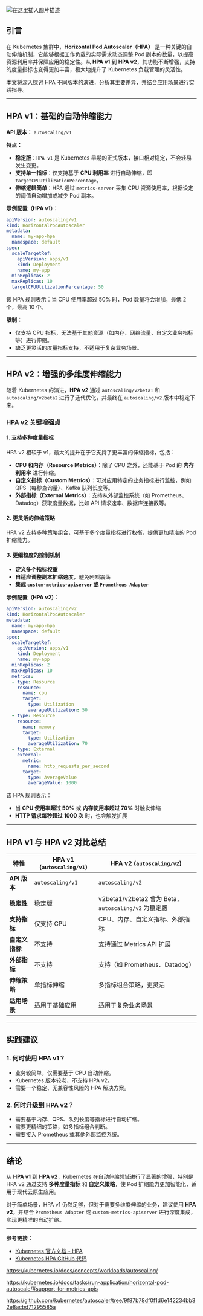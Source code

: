 ![在这里插入图片描述](https://i-blog.csdnimg.cn/direct/08c81e882e7f45ca878b1edcc491d77d.png)




## 引言

在 Kubernetes 集群中，**Horizontal Pod Autoscaler（HPA）** 是一种关键的自动伸缩机制，它能够根据工作负载的实际需求动态调整 Pod 副本的数量，以提高资源利用率并保障应用的稳定性。从 **HPA v1** 到 **HPA v2**，其功能不断增强，支持的度量指标也变得更加丰富，极大地提升了 Kubernetes 负载管理的灵活性。

本文将深入探讨 HPA 不同版本的演进，分析其主要差异，并结合应用场景进行实践指导。

---

## HPA v1：基础的自动伸缩能力

**API 版本：** `autoscaling/v1`

**特点：**
- **稳定版**：`HPA v1` 是 Kubernetes 早期的正式版本，接口相对稳定，不会轻易发生变更。
- **支持单一指标**：仅支持基于 **CPU 利用率** 进行自动伸缩，即 `targetCPUUtilizationPercentage`。
- **伸缩逻辑简单**：HPA 通过 `metrics-server` 采集 CPU 资源使用率，根据设定的阈值自动增加或减少 Pod 副本。

**示例配置（HPA v1）：**
```yaml
apiVersion: autoscaling/v1
kind: HorizontalPodAutoscaler
metadata:
  name: my-app-hpa
  namespace: default
spec:
  scaleTargetRef:
    apiVersion: apps/v1
    kind: Deployment
    name: my-app
  minReplicas: 2
  maxReplicas: 10
  targetCPUUtilizationPercentage: 50
```
该 HPA 规则表示：当 CPU 使用率超过 50% 时，Pod 数量将会增加，最低 2 个，最高 10 个。

**限制：**
- 仅支持 CPU 指标，无法基于其他资源（如内存、网络流量、自定义业务指标等）进行伸缩。
- 缺乏更灵活的度量指标支持，不适用于复杂业务场景。

---

## HPA v2：增强的多维度伸缩能力

随着 Kubernetes 的演进，**HPA v2** 通过 `autoscaling/v2beta1` 和 `autoscaling/v2beta2` 进行了迭代优化，并最终在 `autoscaling/v2` 版本中稳定下来。

### HPA v2 关键增强点

#### 1. 支持多种度量指标
HPA v2 相较于 v1，最大的提升在于它支持了更丰富的伸缩指标，包括：
- **CPU 和内存（Resource Metrics）**：除了 CPU 之外，还能基于 Pod 的 **内存利用率** 进行伸缩。
- **自定义指标（Custom Metrics）**：可对应用特定的业务指标进行监控，例如 QPS（每秒查询量）、Kafka 队列长度等。
- **外部指标（External Metrics）**：支持从外部监控系统（如 Prometheus、Datadog）获取度量数据，比如 API 请求速率、数据库连接数等。

#### 2. 更灵活的伸缩策略
HPA v2 支持多种策略组合，可基于多个度量指标进行权衡，提供更加精准的 Pod 扩缩能力。

#### 3. 更细粒度的控制机制
- **定义多个指标权重**
- **自适应调整副本扩缩速度**，避免剧烈震荡
- **集成 `custom-metrics-apiserver` 或 `Prometheus Adapter`**

**示例配置（HPA v2）：**
```yaml
apiVersion: autoscaling/v2
kind: HorizontalPodAutoscaler
metadata:
  name: my-app-hpa
  namespace: default
spec:
  scaleTargetRef:
    apiVersion: apps/v1
    kind: Deployment
    name: my-app
  minReplicas: 2
  maxReplicas: 10
  metrics:
  - type: Resource
    resource:
      name: cpu
      target:
        type: Utilization
        averageUtilization: 50
  - type: Resource
    resource:
      name: memory
      target:
        type: Utilization
        averageUtilization: 70
  - type: External
    external:
      metric:
        name: http_requests_per_second
      target:
        type: AverageValue
        averageValue: 1000
```
该 HPA 规则表示：
- 当 **CPU 使用率超过 50%** 或 **内存使用率超过 70%** 时触发伸缩
- **HTTP 请求每秒超过 1000 次** 时，也会触发扩展

---

## HPA v1 与 HPA v2 对比总结

| 特性             | HPA v1 (`autoscaling/v1`) | HPA v2 (`autoscaling/v2`)
|-----------------|----------------------|----------------------|
| **API 版本**    | `autoscaling/v1`     | `autoscaling/v2`    |
| **稳定性**      | 稳定版                 | v2beta1/v2beta2 曾为 Beta，`autoscaling/v2` 为稳定版 |
| **支持指标**    | 仅支持 CPU             | CPU、内存、自定义指标、外部指标 |
| **自定义指标**  | 不支持                 | 支持通过 Metrics API 扩展 |
| **外部指标**    | 不支持                 | 支持（如 Prometheus、Datadog） |
| **伸缩策略**    | 单指标伸缩              | 多指标组合策略，更灵活 |
| **适用场景**    | 适用于基础应用          | 适用于复杂业务场景 |

---

## 实践建议

### 1. 何时使用 HPA v1？
- 业务较简单，仅需要基于 CPU 自动伸缩。
- Kubernetes 版本较老，不支持 HPA v2。
- 需要一个稳定、无兼容性风险的 HPA 解决方案。

### 2. 何时升级到 HPA v2？
- 需要基于内存、QPS、队列长度等指标进行自动扩缩。
- 需要更精细的策略，如多指标组合判断。
- 需要接入 Prometheus 或其他外部监控系统。

---

## 结论

从 **HPA v1** 到 **HPA v2**，Kubernetes 在自动伸缩领域进行了显著的增强，特别是 HPA v2 通过支持 **多种度量指标** 和 **自定义策略**，使 Pod 扩缩能力更加智能化，适用于现代云原生应用。

对于简单场景，HPA v1 仍然足够，但对于需要多维度伸缩的业务，建议使用 **HPA v2**，并结合 `Prometheus Adapter` 或 `custom-metrics-apiserver` 进行深度集成，实现更精准的自动扩缩。

---

**参考链接：**
- [Kubernetes 官方文档 - HPA](https://kubernetes.io/docs/concepts/workloads/autoscaling/)
- [Kubernetes HPA GitHub 代码](https://github.com/kubernetes/autoscaler)




https://kubernetes.io/docs/concepts/workloads/autoscaling/

https://kubernetes.io/docs/tasks/run-application/horizontal-pod-autoscale/#support-for-metrics-apis


https://github.com/kubernetes/autoscaler/tree/9f87b78df0f1d6e142234bb32e8acbd71295585a
